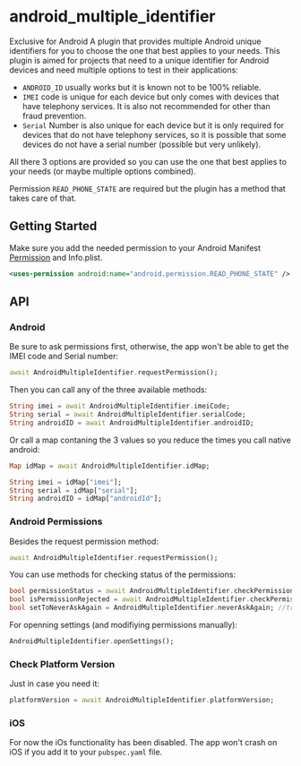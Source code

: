 # android_multiple_identifier

Exclusive for Android
A plugin that provides multiple Android unique identifiers for you to choose the one that best applies to your needs. 
This plugin is aimed for projects that need to a unique identifier for Android devices and need multiple options to test in their applications:

 - `ANDROID_ID` usually works but it is known not to be 100% reliable.
 - `IMEI` code is unique for each device but only comes with devices that have telephony services. It is also not recommended for other than fraud prevention.
 - `Serial` Number is also unique for each device but it is only required for devices that do not have telephony services, so it is possible that some devices do not have a serial number (possible but very unlikely).

All there 3 options are provided so you can use the one that best applies to your needs (or maybe multiple options combined). 

Permission `READ_PHONE_STATE` are required but the plugin has a method that takes care of that. 

## Getting Started

Make sure you add the needed permission to your Android Manifest  [Permission](https://developer.android.com/reference/android/Manifest.permission.html)
and Info.plist.

```xml
<uses-permission android:name="android.permission.READ_PHONE_STATE" />

```
## API
### Android

Be sure to ask permissions first, otherwise, the app won't be able to get the IMEI code and Serial number:
```dart
await AndroidMultipleIdentifier.requestPermission();
```
Then you can call any of the three available methods:
```dart
String imei = await AndroidMultipleIdentifier.imeiCode;
String serial = await AndroidMultipleIdentifier.serialCode;
String androidID = await AndroidMultipleIdentifier.androidID;
```
Or call a map contaning the 3 values so you reduce the times you call native android:
```dart
Map idMap = await AndroidMultipleIdentifier.idMap;

String imei = idMap["imei"];
String serial = idMap["serial"];
String androidID = idMap["androidId"];
```

### Android Permissions
Besides the request permission method:
```dart
await AndroidMultipleIdentifier.requestPermission();
```
You can use methods for checking status of the permissions:
```dart
bool permissionStatus = await AndroidMultipleIdentifier.checkPermission(); // true if the permission is already granted
bool isPermissionRejected = await AndroidMultipleIdentifier.checkPermissionRationale(); // true if the user previously rejected the app
bool setToNeverAskAgain = AndroidMultipleIdentifier.neverAskAgain; //true if the user rejected the app and set to never ask again
```
For openning settings (and modifiying permissions manually):
```dart
AndroidMultipleIdentifier.openSettings();
```

### Check Platform Version
Just in case you need it:
```dart
platformVersion = await AndroidMultipleIdentifier.platformVersion;
```
### iOS
For now the iOs functionality has been disabled. The app won't crash on iOS if you add it to your `pubspec.yaml` file. 